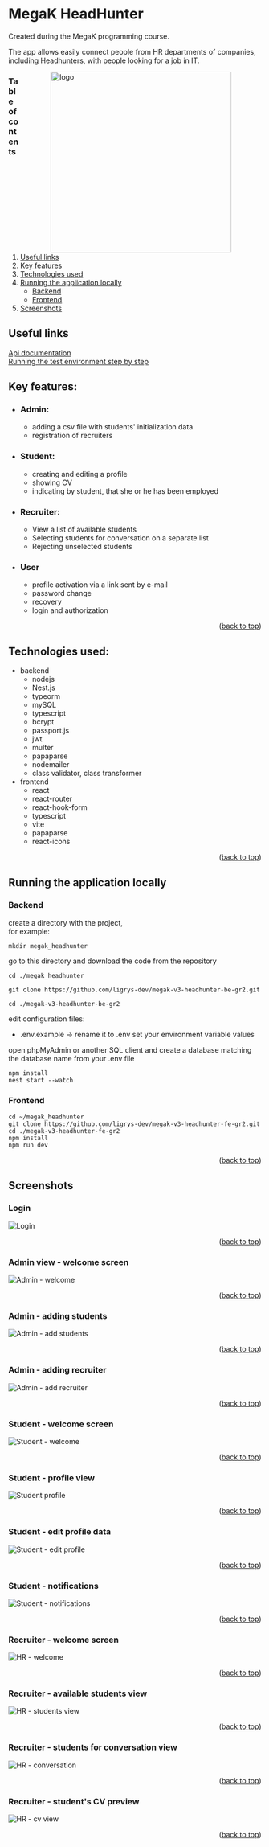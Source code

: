 # MegaK HeadHunter
Created during the MegaK programming course.

The app allows easily connect people from HR departments of companies, including Headhunters, with people looking for a job in IT.

<img src='https://github.com/ligrys-dev/megak-v3-headhunter-fe-gr2/blob/main/public/assets/logo_main.png?raw=true' width="360" align="right" alt="logo" hspace="60">

### Table of contents
1. [Useful links](#useful-links)
2. [Key features](#key-features)
3. [Technologies used](#technologies-used)
4. [Running the application locally](#running-the-application-locally)
   - [Backend](#backend)
   - [Frontend](#frontend)
5. [Screenshots](#screenshots)

## Useful links

[Api documentation](https://github.com/ligrys-dev/megak-v3-headhunter-be-gr2/blob/develop/api-documentation.md) <br/>
[Running the test environment step by step](https://github.com/ligrys-dev/megak-v3-headhunter-be-gr2/blob/develop/run-test-documentation.md)

## Key features:

- ### Admin:
  - adding a csv file with students' initialization data
  - registration of recruiters
- ### Student:
  - creating and editing a profile
  - showing CV
  - indicating by student, that she or he has been employed
- ### Recruiter:
  - View a list of available students
  - Selecting students for conversation on a separate list
  - Rejecting unselected students
- ### User
  - profile activation via a link sent by e-mail
  - password change
  - recovery
  - login and authorization

<p align="right">(<a href="#MegaK-HeadHunter">back to top</a>)</p>

## Technologies used:

- backend
  - nodejs
  - Nest.js
  - typeorm
  - mySQL
  - typescript
  - bcrypt
  - passport.js
  - jwt
  - multer
  - papaparse
  - nodemailer
  - class validator, class transformer
- frontend
  - react
  - react-router
  - react-hook-form
  - typescript
  - vite
  - papaparse
  - react-icons

<p align="right">(<a href="#MegaK-HeadHunter">back to top</a>)</p>

## Running the application locally

### Backend

create a directory with the project,
<br/>for example:

```
mkdir megak_headhunter
```

go to this directory and download the code from the repository

```
cd ./megak_headhunter
```

```
git clone https://github.com/ligrys-dev/megak-v3-headhunter-be-gr2.git
```

```
cd ./megak-v3-headhunter-be-gr2
```

edit configuration files:

- .env.example -> rename it to .env set your environment variable values

open phpMyAdmin or another SQL client and create a database matching the database name from your .env file

```
npm install
nest start --watch
```

### Frontend

```
cd ~/megak_headhunter
git clone https://github.com/ligrys-dev/megak-v3-headhunter-fe-gr2.git
cd ./megak-v3-headhunter-fe-gr2
npm install
npm run dev
```
<p align="right">(<a href="#MegaK-HeadHunter">back to top</a>)</p>

## Screenshots

### Login
![Login](https://raw.githubusercontent.com/ligrys-dev/megak-v3-headhunter-fe-gr2/main/src/repo_utils/screenshots/login.jpg)
<p align="right">(<a href="#MegaK-HeadHunter">back to top</a>)</p>


### Admin view - welcome screen
![Admin - welcome](https://github.com/ligrys-dev/megak-v3-headhunter-fe-gr2/blob/main/src/repo_utils/screenshots/admin-main-view.jpg?raw=true)
<p align="right">(<a href="#MegaK-HeadHunter">back to top</a>)</p>


### Admin - adding students
![Admin - add students](https://github.com/ligrys-dev/megak-v3-headhunter-fe-gr2/blob/main/src/repo_utils/screenshots/admin-adding-students.jpg?raw=true)
<p align="right">(<a href="#MegaK-HeadHunter">back to top</a>)</p>


### Admin - adding recruiter
![Admin - add recruiter](https://github.com/ligrys-dev/megak-v3-headhunter-fe-gr2/blob/main/src/repo_utils/screenshots/admin-adding-hr.jpg?raw=true)
<p align="right">(<a href="#MegaK-HeadHunter">back to top</a>)</p>


### Student - welcome screen
![Student - welcome](https://github.com/ligrys-dev/megak-v3-headhunter-fe-gr2/blob/main/src/repo_utils/screenshots/student-welcome.jpg?raw=true)
<p align="right">(<a href="#MegaK-HeadHunter">back to top</a>)</p>


### Student - profile view
![Student profile](https://github.com/ligrys-dev/megak-v3-headhunter-fe-gr2/blob/main/src/repo_utils/screenshots/student-data.jpg?raw=true)
<p align="right">(<a href="#MegaK-HeadHunter">back to top</a>)</p>


### Student - edit profile data
![Student - edit profile](https://github.com/ligrys-dev/megak-v3-headhunter-fe-gr2/blob/main/src/repo_utils/screenshots/student-data-edit.jpg?raw=true)
<p align="right">(<a href="#MegaK-HeadHunter">back to top</a>)</p>


### Student - notifications
![Student - notifications](https://github.com/ligrys-dev/megak-v3-headhunter-fe-gr2/blob/main/src/repo_utils/screenshots/student-notifications.jpg?raw=true)
<p align="right">(<a href="#MegaK-HeadHunter">back to top</a>)</p>


### Recruiter - welcome screen
![HR - welcome](https://github.com/ligrys-dev/megak-v3-headhunter-fe-gr2/blob/main/src/repo_utils/screenshots/recruiter-welcome.jpg?raw=true)
<p align="right">(<a href="#MegaK-HeadHunter">back to top</a>)</p>


### Recruiter - available students view
![HR - students view](https://github.com/ligrys-dev/megak-v3-headhunter-fe-gr2/blob/main/src/repo_utils/screenshots/recruiter-students-available.jpg?raw=true)
<p align="right">(<a href="#MegaK-HeadHunter">back to top</a>)</p>


### Recruiter - students for conversation view
![HR - conversation](https://github.com/ligrys-dev/megak-v3-headhunter-fe-gr2/blob/main/src/repo_utils/screenshots/recruiter-students-conversation.jpg?raw=true)
<p align="right">(<a href="#MegaK-HeadHunter">back to top</a>)</p>


### Recruiter - student's CV preview
![HR - cv view](https://github.com/ligrys-dev/megak-v3-headhunter-fe-gr2/blob/main/src/repo_utils/screenshots/recruiter-students-conversation-cv.jpg?raw=true)
<p align="right">(<a href="#MegaK-HeadHunter">back to top</a>)</p>
